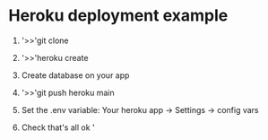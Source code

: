 # Heroku deployment example

1. '>>'git clone

2. '>>'heroku create

3. Create database on your app

4. '>>'git push heroku main

5. Set the .env variable: Your heroku app -> Settings -> config vars

6. Check that's all ok
'
